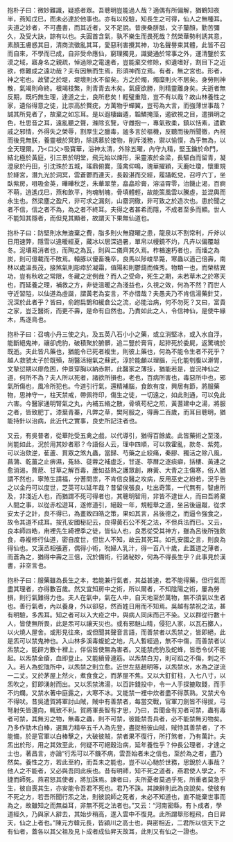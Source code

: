 抱朴子曰：微妙難識，疑惑者眾。吾聰明豈能過人哉？適偶有所偏解，猶鶴知夜半，燕知戊巳，而未必達於他事也。亦有以校驗，知長生之可得，仙人之無種耳。夫道之妙者，不可盡書，而其近者，又不足說。昔庚桑胼胝，文子釐顏，勤苦彌久，及受大訣，諒有以也。夫圓首含氣，孰不樂生而畏死哉？然榮華勢利誘其意，素顏玉膚惑其目，清商流徵亂其耳，愛惡利害攪其神，功名聲譽束其體，此皆不召而自來，不學而已成，自非受命應仙，窮理獨見，識變通於常事之外，運清鑒於玄漠之域，寤身名之親疏，悼過隙之電速者，豈能棄交修賒，抑遺嗜好，割目下之近欲，修難成之遠功哉？夫有因無而生焉，形須神而立焉。有者，無之宮也。形者，神之宅也。故譬之於堤，堤壞則水不留矣。方之於燭，燭糜則火不居矣。身勞則神散，氣竭則命終。根竭枝繁，則青青去木矣。氣疲欲勝，則精靈離身矣。夫逝者無反期，既朽無生理，達道之士，良所悲矣！輕璧重陰，豈不有以哉？故山林養性之家，遺俗得意之徒，比崇高於贅疣，方萬物乎蟬翼，豈苟為大言，而強薄世事哉？誠其所見者了，故棄之如忘耳。是以遐棲幽遁，韜鱗掩藻，遏欲視之目，遣損明之色，杜思音之耳，遠亂聽之聲，滌除玄覽，守雌抱一，專氣致柔，鎮以恬素，遣歡戚之邪情，外得失之榮辱，割厚生之臘毒，謐多言於樞機，反聽而後所聞徹，內視而後見無朕，養靈根於冥鈞，除誘慕於接物，削斥淺務，禦以愉慔，為乎無為，以全天理爾。乃<口父>吸寶華，浴神太清，外除五曜，內守九精，堅玉鑰於命門，結北極於黃庭，引三景於明堂，飛元始以煉形，采靈液於金梁，長驅白而留青，凝澄泉於丹田，引沈珠於五城，瑤鼎俯爨，藻禽仰鳴，瑰華擢穎，天鹿吐瓊，懷重規於絳宮，潛九光於洞冥，雲蒼鬱而連天，長穀湛而交經，履躡乾兌，召呼六丁，坐臥紫房，咀吸金英，曄曄秋芝，朱華翠莖，皛皛珍膏，溶溢霄零，治饑止渴，百痾不萌，逍遙戊巳，燕和飲平，拘魂制魄，骨填體輕，故能策風雲以騰虛，並混輿而永生也。然梁塵之盈尺，非可求之漏刻，山霤洞徹，非可致之於造次也。患於聞之者不信，信之者不為，為之者不終耳。夫得之者甚希而隱，不成者至多而顯。世人不能知其隱者，而但見其顯者，故謂天下果無仙道也。

抱朴子曰：防堅則水無漉棄之費，脂多則火無寢曜之患，龍泉以不割常利，斤斧以日用速弊，隱雪以違暖經夏，藏冰以居深過暑，單帛以幔鏡不灼，凡卉以偏覆越冬。泥壤易消者也，而陶之為瓦，則與二儀齊其久焉。柞楢速朽者也，而燔之為炭，則可億載而不敗焉。轅豚以優畜晚卒，良馬以陟峻早斃，寒蟲以適己倍壽，南林以處溫長茂，接煞氣則彫瘁於凝霜，值陽和則鬱藹而條秀。物類一也，而榮枯異功，豈有秋收之常限，冬藏之定例哉？而人之受命，死生之期，未若草木之於寒天也，而延養之理，補救之方，非徒溫暖之為淺益也，久視之效，何為不然？而世人守近習隘，以仙道為虛誕，謂黃老為妄言，不亦惜哉？夫愚夫乃不肯信湯藥針艾，況深於此者乎？皆曰，俞跗扁鵲和緩倉公之流，必能治病，何不勿死？又曰，富貴之家，豈乏醫術，而更不壽，是命有自然也。乃責如此之人，令信神仙，是使牛緣木，馬逐鳥也。

抱朴子曰：召魂小丹三使之丸，及五英八石小小之藥，或立消堅冰，或入水自浮，能斷絕鬼神，禳卻虎豹，破積聚於腑髒，追二豎於膏肓，起猝死於委屍，返驚魂於既逝。夫此皆凡藥也，猶能令已死者複生，則彼上藥也，何為不能令生者不死乎？越人救虢太子於既殞，胡醫活絕氣之蘇武，淳於能顱以理腦，元化能刳腹以澣胃，文摯愆期以瘳危困，仲景穿胸以納赤餅，此醫家之薄技，猶能若是，豈況神仙之道，何所不為？夫人所以死者，諸欲所損也，老也，百病所害也，毒惡所中也，邪氣所傷也，風冷所犯也。今道引行氣，還精補腦，食飲有度，興居有節，將服藥物，思神守一，柱天禁戒，帶佩符印，傷生之徒，一切遠之，如此則通，可以免此六害。今醫家通明腎氣之丸，內補五絡之散，骨填苟杞之煎，黃蓍建中之湯，將服之者，皆致肥丁。漆葉青蓁，凡弊之草，樊阿服之，得壽二百歲，而耳目聰明，猶能持針以治病，此近代之實事，良史所記注者也。

又云，有吳普者，從華陀受五禽之戲，以代導引，猶得百餘歲。此皆藥術之至淺，尚能如此，況於用其妙者耶？今語俗人云，理中四順，可以救霍亂，款冬、紫苑，可以治欬逆，萑蘆、貫眾之煞九蟲，當歸、芍藥之止絞痛，秦膠、獨活之除八風，菖蒲、乾薑之止痹濕，菟絲、蓯蓉之補虛乏，甘遂、葶曆之逐痰癖，括樓、黃連之愈消渴，薺苨、甘草之解百毒，蘆如益熱之護眾創，麻黃、大青之主傷寒，俗人猶謂不然也，寧煞生請福，分蓍問祟，不肯信良醫之攻病，反用巫史之紛若，況乎告之以金丹可以度世，芝英可以延年哉？昔留侯張良，吐出奇策，一代無有，智慮所及，非淺近人也，而猶謂不死可得者也，其聰明智用，非皆不逮世人，而曰吾將棄人間之事，以從赤松遊耳，遂修道引，絕穀一年，規輕舉之道，坐呂後逼蹴，從求安太子之計，良不得已，為畫致四皓之策，果如其言，呂後德之，而逼令強食之，故令其道不成耳。按孔安國秘記云，良得黃石公不死之法，不但兵法而已。又云，良本師四皓，甪裡先生綺裡季之徒，皆仙人也，良悉從受其神方，雖為呂後所強飲食，尋複修行仙道，密自度世，但世人不知，故云其死耳。如孔安國之言，則良為得仙也。又漢丞相張蒼，偶得小術，吮婦人乳汁，得一百八十歲，此蓋道之薄者，而蒼為之，猶得中壽之三倍，況於備術，行諸秘妙，何為不得長生乎？此事見於漢書，非空言也。

抱朴子曰：服藥雖為長生之本，若能兼行氣者，其益甚速，若不能得藥，但行氣而盡其理者，亦得數百歲。然又宜知房中之術，所以爾者，不知陰陽之術，屢為勞損，則行氣難得力也。夫人在氣中，氣在人中，自天地至於萬物，無不須氣以生者也。善行氣者，內以養身，外以卻惡，然百姓日用而不知焉。吳越有禁祝之法，甚有明驗，多炁耳。知之者可以入大疫之中，與病人同床而己不染。又以群從行數十人，皆使無所畏，此是炁可以禳天災也。或有邪魅山精，侵犯人家，以瓦石擲人，以火燒人屋舍。或形見往來，或但聞其聲音言語，而善禁者以炁禁之，皆即絕，此是炁可以禁鬼神也。入山林多溪毒蝮蛇之地，凡人暫經過，無不中傷，而善禁者以炁禁之，能辟方數十裡上，伴侶皆使無為害者。又能禁虎豹及蛇蜂，皆悉令伏不能起。以炁禁金瘡，血即登止。又能續骨連筋。以炁禁白刃，則可蹈之不傷，刺之不入。若人為蛇虺所中，以炁禁之則立愈。近世左慈趙明等，以炁禁水，水為之逆流一二丈。又於茅屋上然火，煮食食之，而茅屋不焦。又以大釘釘柱，入七八寸，以炁吹之，釘即湧射而出。又以炁禁沸湯，以百許錢投中，令一人手探摝取錢，而手不灼爛。又禁水著中庭露之，大寒不冰。又能禁一裡中炊者盡不得蒸熟。又禁犬令不得吠。昔吳遣賀將軍討山賊，賊中有善禁者，每當交戰，官軍刀劍皆不得拔，弓弩射矢皆還向，輒致不利。賀將軍長智有才思，乃曰，吾聞金有刃者可禁，蟲有毒者可禁，其無刃之物，無毒之蟲，則不可禁，彼能禁吾兵者，必不能禁無刃物矣。乃多作勁木白棒，選異力精卒五千人為先登，盡捉棓彼山賊，賊恃其善禁者，了不能備，於是官軍以白棒擊之，大破彼賊，禁者果不復行，所打煞者，乃有萬計。夫炁出於形，用之其效至此，何疑不可絕穀治病，延年養性乎？仲長公理者，才達之士也，著昌言，亦論“行炁可以不饑不病，雲吾始者未之信也，至於為之者，盡乃然矣。養性之方，若此至約，而吾未之能也，豈不以心馳於世務，思銳於人事哉？他人之不能者，又必與吾同此疾也。昔有明師，知不死之道者，燕君使人學之，不捷而師死。燕君怒其使者，將加誅焉。諫者曰，夫所憂者莫過乎死，所重者莫急乎生，彼自喪其生，亦安能令吾君不死也。君乃不誅。其諫辭則此為良說矣。使彼有不死之方，若吾所聞行炁之法，則彼說師之死者，未必不知道也，直不能棄世事而為之，故雖知之而無益耳，非無不死之法者也。”又云：“河南密縣，有卜成者，學道經久，乃與家人辭去，其始步稍高，遂入雲中不復見。此所謂舉形輕飛，白日昇天，仙之上者也。”陳元方韓元長，皆潁川之高士也，與密相近，二君所以信天下之有仙者，蓋各以其父祖及見卜成者成仙昇天故耳，此則又有仙之一證也。